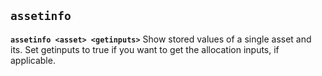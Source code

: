 ## **`assetinfo`**

**`assetinfo <asset> <getinputs>`**
Show stored values of a single asset and its. Set getinputs to true if you want to get the allocation inputs, if applicable.
